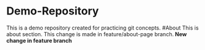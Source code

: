 # Demo-Repository

This is a demo repository created for practicing git concepts.
#About
This is about section. This change is made in feature/about-page branch.<b> New change in feature branch</b>
